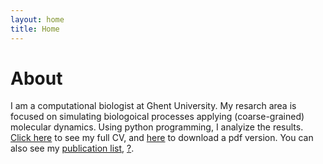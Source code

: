 ```yaml
---
layout: home
title: Home
---
```


# About

I am a computational biologist at Ghent University. My resarch area is focused on simulating biologoical processes applying (coarse-grained) molecular dynamics. Using python programming, I analyize the results. [Click here](/cv) to see my full CV, and [here](/cv.pdf) to download a pdf version. You can also see my [publication list](https://scholar.google.com/citations?user=gX_JMSoAAAAJ&hl=en), [?](https://jekyllrb.com/docs/posts/#tags-and-categories).


